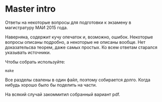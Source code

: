 # Master intro

Ответы на некоторые вопросы для подготовки к экзамену в магистратуру МАИ
2015 года.

Наверняка, содержит кучу опечаток и, возможно, ошибок.
Некоторые вопросы описаны подробно, а некоторые не описаны вообще.
Нет доказательсва теорем, даже самых простых. Ко всем ответам старался
указывать источники.

Чтобы собрать используйте:
```
make
```

Все разделы свалены в один файл, поэтому собирается долго.
Когда нибудь хорошо было бы поделить на части.

На всякий случай закоммитил собранный вариант pdf.
